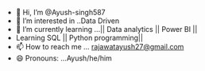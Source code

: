 - 👋 Hi, I’m @Ayush-singh587
- 👀 I’m interested in ..Data Driven 
- 🌱 I’m currently learning ...|| Data analytics || Power BI ||
-    Learning SQL || Python programming||
- 📫 How to reach me ... rajawatayush27@gmail.com
- 😄 Pronouns: ...Ayush/he/him
<!---
Ayush-singh587/Ayush-singh587 is a ✨ special ✨
repository because its `README.md` (this file) appears 
on your GitHub profile.
You can click the Preview link to take a look at your changes.
--->
